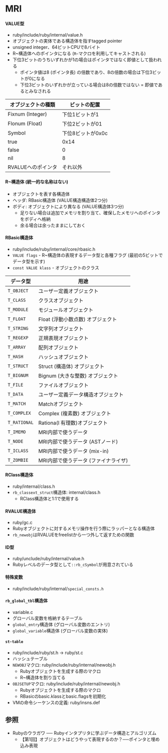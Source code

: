 # MRI
#### VALUE型
- ruby/include/ruby/internal/value.h
- オブジェクトの実体である構造体を指すtagged pointer
- unsigned integer、64ビットCPUで8バイト
- R~構造体へのポインタになる (`R~`マクロを利用してキャストされる)
- 下位3ビットのうちいずれかが1の場合はポインタではなく即値として扱われる
  - ポインタ値は8 (ポインタ長) の倍数であり、8の倍数の場合は下位3ビットが0になる
  - 下位3ビットのいずれかが立っている場合は8の倍数ではない = 即値であるとみなされる

| オブジェクトの種類 | ビットの配置      |
| -                  | -                 |
| Fixnum (Integer)   | 下位1ビットが1    |
| Flonum (Float)     | 下位2ビットが01   |
| Symbol             | 下位8ビットが0x0c |
| true               | 0x14              |
| false              | 0                 |
| nil                | 8                 |
| RVALUEへのポインタ | それ以外          |

#### R~構造体 (統一的な名称はない)
- オブジェクトを表す各構造体
- ヘッダ: RBasic構造体 (VALUE構造構造体2つ分)
- ボディ: オブジェクトにより異なる (VALUE構造体3つ分)
  - 足りない場合は追加でメモリを割り当て、確保したメモリへのポインタをボディへ格納
  - 余る場合は余ったままにしておく

#### RBasic構造体
- ruby/include/ruby/internal/core/rbasic.h
- `VALUE flags` -  R~構造体の表現するデータ型と各種フラグ (最初の5ビットでデータ型を示す)
- `const VALUE klass` - オブジェクトのクラス

| データ型     | 用途                                 |
| -            | -                                    |
| `T_OBJECT`   | ユーザー定義オブジェクト             |
| `T_CLASS`    | クラスオブジェクト                   |
| `T_MODULE`   | モジュールオブジェクト               |
| `T_FLOAT`    | Float (浮動小数点数) オブジェクト    |
| `T_STRING`   | 文字列オブジェクト                   |
| `T_REGEXP`   | 正規表現オブジェクト                 |
| `T_ARRAY`    | 配列オブジェクト                     |
| `T_HASH`     | ハッシュオブジェクト                 |
| `T_STRUCT`   | Struct (構造体) オブジェクト         |
| `T_BIGNUM`   | Bignum (大きな整数) オブジェクト     |
| `T_FILE`     | ファイルオブジェクト                 |
| `T_DATA`     | ユーザー定義データ構造オブジェクト   |
| `T_MATCH`    | Matchオブジェクト                    |
| `T_COMPLEX`  | Complex (複素数) オブジェクト        |
| `T_RATIONAL` | Rationa(l 有理数)オブジェクト        |
| `T_IMEMO`    | MRI内部で使うデータ                  |
| `T_NODE`     | MRI内部で使うデータ (ASTノード)      |
| `T_ICLASS`   | MRI内部で使うデータ (mix-in)         |
| `T_ZOMBIE`   | MRI内部で使うデータ (ファイナライザ) |

#### RClass構造体
- ruby/internal/class.h
- `rb_classext_struct`構造体: internal/class.h
  - RClass構造体と1:1で使用する

#### RVALUE構造体
- ruby/gc.c
- Rubyオブジェクトに対するメモリ操作を行う際にラッパーとなる構造体
- `rb_newobj`はRVALUEをfreelistから一つ外して返すための関数

#### ID型
- ruby/unclude/ruby/internal/value.h
- Rubyレベルのデータ型として`::rb_cSymbol`が用意されている

#### 特殊変数
- ruby/include/ruby/internal/`special_consts.h`

#### `rb_global_tbl`構造体
- variable.c
- グローバル変数を格納するテーブル
- `global_entry`構造体 (グローバル変数のエントリ)
- `global_variable`構造体 (グローバル変数の実体)

#### `st-table`
- ruby/include/ruby/st.h -> ruby/st.c
- ハッシュテーブル
- `NEWOBJ`マクロ: ruby/include/ruby/internal/newobj.h
  - Rubyオブジェクトを生成する際のマクロ
  - R~構造体を割り当てる
- `OBJSETUP`マクロ: ruby/include/ruby/internal/newobj.h
  - Rubyオブジェクトを生成する際のマクロ
  - RBasicのbasic.klassとbasic.flagsを初期化
- VMの命令シーケンスの定義: ruby/insns.def

## 参照
- Rubyのウラガワ ── Rubyインタプリタに学ぶデータ構造とアルゴリズム
  - 【第1回】オブジェクトはどうやって表現するのか？──ポインタと埋め込み表現

